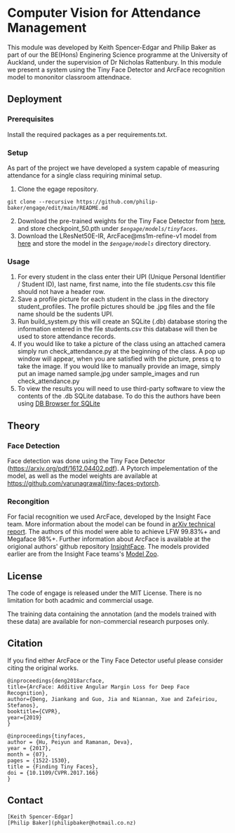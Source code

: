 # Computer Vision for Attendance Management

This module was developed by Keith Spencer-Edgar and Philip Baker as part of our the BE(Hons) Enginering Science programme at the University of Auckland, under the supervision of Dr Nicholas Rattenbury. In this module we present a system using the Tiny Face Detector and ArcFace recognition model to mononitor classroom attendnace. 

## Deployment
### Prerequisites
Install the required packages as a per requirements.txt. 

### Setup 
As part of the project we have developed a system capable of measuring attendance for a single class requiring minimal setup. 
1. Clone the egage repository. 
```
git clone --recursive https://github.com/philip-baker/engage/edit/main/README.md
```
2. Download the pre-trained weights for the Tiny Face Detector from [here](https://drive.google.com/file/d/1V8c8xkMrQaCnd3MVChvJ2Ge-DUfXPHNu/view), and store checkpoint_50.pth under *`$engage/models/tinyfaces`*.
3. Download the LResNet50E-IR, ArcFace@ms1m-refine-v1 model from [here](https://github.com/deepinsight/insightface/wiki/Model-Zoo) and store the model in the *`$engage/models`* directory directory. 

### Usage
1. For every student in the class enter their UPI (Unique Personal Identifier / Student ID), last name, first name, into the file students.csv this file should not have a header row.
2. Save a profile picture for each student in the class in the directory student_profiles. The profile pictures should be .jpg files and the file name should be the sudents UPI. 
3. Run build_system.py this will create an SQLite (.db) database storing the information entered in the file students.csv this database will then be used to store attendance records.
4. If you would like to take a picture of the class using an attached camera simply run check_attendance.py at the beginning of the class. A pop up window will appear, when you are satisfied with the picture, press q to take the image. If you would like to manually provide an image, simply put an image named sample.jpg under sample_images and run check_attendance.py
5. To view the results you will need to use third-party software to view the contents of the .db SQLite database.  To do this the authors have been using [DB Browser for SQLite](https://sqlitebrowser.org/)

## Theory
### Face Detection
Face detection was done using the Tiny Face Detector (https://arxiv.org/pdf/1612.04402.pdf). A Pytorch impelementation of the model, as well as the model weights are available at https://github.com/varunagrawal/tiny-faces-pytorch.

### Recongition
For facial recognition we used ArcFace, developed by the Insight Face team. More information about the model can be found in [arXiv technical report](https://arxiv.org/abs/1801.07698). The authors of this model were able to achieve LFW 99.83%+ and Megaface 98%+. Further information about ArcFace is available at the origional authors' github repository [InsightFace](https://github.com/deepinsight/insightface/blob/master/README.md). The models provided earlier are from the Insight Face teams's [Model Zoo](https://github.com/deepinsight/insightface/wiki/Model-Zoo). 

## License

The code of engage is released under the MIT License. There is no limitation for both acadmic and commercial usage.

The training data containing the annotation (and the models trained with these data) are available for non-commercial research purposes only.

## Citation

If you find either ArcFace or the Tiny Face Detector useful please consider citing the original works.

```
@inproceedings{deng2018arcface,
title={ArcFace: Additive Angular Margin Loss for Deep Face Recognition},
author={Deng, Jiankang and Guo, Jia and Niannan, Xue and Zafeiriou, Stefanos},
booktitle={CVPR},
year={2019}
}

@inproceedings{tinyfaces,
author = {Hu, Peiyun and Ramanan, Deva},
year = {2017},
month = {07},
pages = {1522-1530},
title = {Finding Tiny Faces},
doi = {10.1109/CVPR.2017.166}
}
```

## Contact

```
[Keith Spencer-Edgar]
[Philip Baker](philipbaker@hotmail.co.nz)



